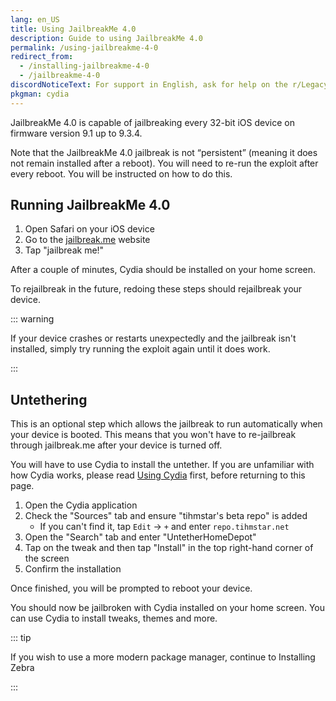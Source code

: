 ```yaml
---
lang: en_US
title: Using JailbreakMe 4.0
description: Guide to using JailbreakMe 4.0
permalink: /using-jailbreakme-4-0
redirect_from:
  - /installing-jailbreakme-4-0
  - /jailbreakme-4-0
discordNoticeText: For support in English, ask for help on the r/LegacyJailbreak [Discord Server](http://discord.legacyjailbreak.com/).
pkgman: cydia
---
```


JailbreakMe 4.0 is capable of jailbreaking every 32-bit iOS device on firmware version 9.1 up to 9.3.4.

Note that the JailbreakMe 4.0 jailbreak is not “persistent” (meaning it does not remain installed after a reboot). You will need to re-run the exploit after every reboot. You will be instructed on how to do this.

## Running JailbreakMe 4.0

1. Open Safari on your iOS device
1. Go to the [jailbreak.me](http://jailbreak.me) website
1. Tap "jailbreak me!"

After a couple of minutes, Cydia should be installed on your home screen.

To rejailbreak in the future, redoing these steps should rejailbreak your device.

::: warning

If your device crashes or restarts unexpectedly and the jailbreak isn't installed, simply try running the exploit again until it does work.

:::

## Untethering

This is an optional step which allows the jailbreak to run automatically when your device is booted. This means that you won't have to re-jailbreak through jailbreak.me after your device is turned off.

You will have to use Cydia to install the untether. If you are unfamiliar with how Cydia works, please read [Using Cydia](/installing-homedepot/using-cydia.html) first, before returning to this page.

1. Open the Cydia application
1. Check the "Sources" tab and ensure "tihmstar's beta repo" is added
    - If you can't find it, tap `Edit` -> `+` and enter `repo.tihmstar.net`
1. Open the "Search" tab and enter "UntetherHomeDepot"
1. Tap on the tweak and then tap "Install" in the top right-hand corner of the screen
1. Confirm the installation

Once finished, you will be prompted to reboot your device.

You should now be jailbroken with Cydia installed on your home screen. You can use Cydia to install <router-link to="/faq/#what-are-tweaks">tweaks</router-link>, themes and more.

::: tip

If you wish to use a more modern package manager, continue to <router-link to="/installing-zebra">Installing Zebra</router-link>

:::